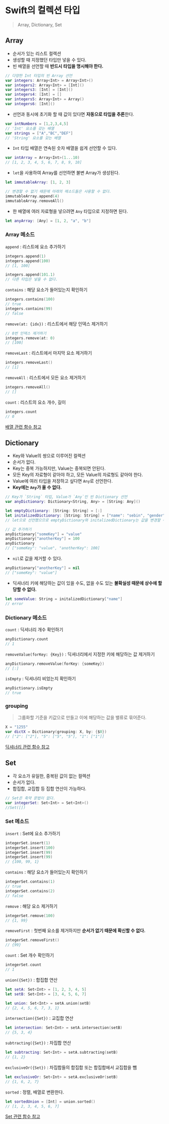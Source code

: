 # Swift의 컬렉션 타입
> Array, Dictionary, Set

## Array
- 순서가 있는 리스트 컬렉션
- 생성할 때 지정했던 타입만 넣을 수 있다.
- 빈 배열을 선언할 때 **반드시 타입을 명시해야 한다.**

```swift
// 다양한 Int 타입의 빈 Array 선언
var integers: Array<Int> = Array<Int>()
var integers2: Array<Int> = [Int]()
var integers3: [Int] = [Int]()
var integers4: [Int] = []
var integers5: Array<Int> = Array()
var integers6: [Int]()
```
- 선언과 동시에 초기화 할 때 값이 있다면 **자동으로 타입을 추론**한다.
```swift
var intNumbers = [1,2,3,4,5]
// 'Int' 요소를 갖는 배열
var strings = ["A","BC","DEF"]
// 'String' 요소를 갖는 배열
```

- `Int` 타입 배열은 연속된 숫자 배열을 쉽게 선언할 수 있다.
```swift
var intArray = Array<Int>(1...10) 
// [1, 2, 3, 4, 5, 6, 7, 8, 9, 10]
```

- `let`을 사용하여 Array를 선언하면 불변 Array가 생성된다.
```swift
let immutableArray: [1, 2, 3]

// 변경할 수 없기 때문에 아래의 메소드들은 사용할 수 없다.
immutableArray.append(4)
immutableArray.removeAll()
```

- 한 배열에 여러 자료형을 넣으려면 `Any` 타입으로 지정하면 된다.
```swift
let anyArray: [Any] = [1, 2, "a", "b"]
```

### Array 메소드

`append` : 리스트에 요소 추가하기

```swift
integers.append(1)
integers.append(100)
// [1, 100]

integers.append(101.1)
// 다른 타입은 넣을 수 없다.
```
`contains` : 해당 요소가 들어있는지 확인하기
```swift
integers.contains(100)
// true
integers.contains(99)
// false
```
`remove(at: {idx})` : 리스트에서 해당 인덱스 제거하기
```swift
// 0번 인덱스 제거하기
integers.remove(at: 0)
// [100]
```
`removeLast` : 리스트에서 마지막 요소 제거하기
```swift
integers.removeLast()
// [1]
```
`removeAll` : 리스트에서 모든 요소 제거하기
```swift
integers.removeAll()
// []
```
`count` : 리스트의 요소 개수, 길이
```swift
integers.count
// 0
```

[배열 관련 함수 참고](https://seolhee2750.tistory.com/66)

## Dictionary
- Key와 Value의 쌍으로 이루어진 컬렉션
- 순서가 없다.
- Key는 중복 가능하지만, Value는 중복되면 안된다.
- 모든 Key의 자료형이 같아야 하고, 모든 Value의 자료형도 같아야 한다. 
- Value에 여러 타입을 저장하고 싶다면 `Any`로 선언한다.
- **Key에는 `Any`가 올 수 없다.**
```swift
// Key가 `String` 타입, Value가 `Any`인 빈 Dictionary 선언
var anyDictionary: Dictionary<String, Any> = [String: Any]()

let emptyDictionary: [String: String] = [:]
let initalizedDictionary: [String: String] = ["name": "sebin", "gender": "female"] 
// let으로 선언했으므로 emptyDictionary와 initalizedDictionary는 값을 변경할 수 없다.

// 값 추가하기
anyDictionary["someKey"] = "value"
anyDictionary["anotherKey"] = 100
anyDictionary
// ["someKey": "value", "anotherKey": 100]
```

- `nil`로 값을 제거할 수 있다.

```swift
anyDictionary["anotherKey"] = nil
// ["someKey": "value"]
```

- 딕셔너리 키에 해당하는 값이 있을 수도, 없을 수도 있는 **불확실성 때문에 상수에 할당할 수 없다.**
```swift
let someValue: String = initalizedDictionary["name"]
// error
```

### Dictionary 메소드

`count` : 딕셔너리 개수 확인하기
```swift
anyDictionary.count
// 1
```

`removeValue(forKey: {Key})` : 딕셔너리에서 지정한 키에 해당하는 값 제거하기
```swift
anyDictionary.removeValue(forKey: {someKey})
// [:]
```

`isEmpty` : 딕셔너리 비었는지 확인하기
```swift
anyDictionary.isEmpty
// true
```

### grouping
> 그룹화할 기준을 키값으로 만들고 이에 해당하는 값을 밸류로 묶어준다.

```swift
X = "1255"
var dictX = Dictionary(grouping: X, by: {$0})
// ["2": ["2"], "5": ["5", "5"], "1": ["1"]]
```

[딕셔너리 관련 함수 참고](https://babbab2.tistory.com/113)

## Set
- 각 요소가 유일한, 중복된 값이 없는 컬렉션
- 순서가 없다.
- 합집합, 교집합 등 집합 연산이 가능하다.

```swift
// Set은 축약 문법이 없다.
var integerSet: Set<Int> = Set<Int>()
//Set([])
```

### Set 메소드
`insert` : Set에 요소 추가하기
```swift
integerSet.insert(1)
integerSet.insert(100)
integerSet.insert(99)
integerSet.insert(99)
// {100, 99, 1}
```

`contains` : 해당 요소가 들어있는지 확인하기
```swift
integerSet.contains(1)
// true
integerSet.contains(2)
// false
```

`remove` : 해당 요소 제거하기
```swift
integerSet.remove(100)
// {1, 99}
```

`removeFirst` : 첫번째 요소를 제거하지만 **순서가 없기 때문에 확신할 수 없다.**
```swift
integerSet.removeFirst()
// {99}
```

`count` : Set 개수 확인하기
```swift
integerSet.count
// 1
```

`union({Set})` : 합집합 연산
```swift
let setA: Set<Int> = [1, 2, 3, 4, 5]
let setB: Set<Int> = [3, 4, 5, 6, 7]

let union: Set<Int> = setA.union(setB)
// {2, 4, 5, 6, 7, 3, 1}
```

`intersection({Set})` : 교집합 연산
```swift
let intersection: Set<Int> = setA.intersection(setB)
// {5, 3, 4}
```

`subtracting({Set})` : 차집합 연산
```swift
let subtracting: Set<Int> = setA.subtracting(setB)
// {1, 2}
```

`exclusiveOr({Set})` : 차집합들의 합집합 또는 합집합에서 교집합을 뺌
```swift
let exclusiveOr: Set<Int> = setA.exclusiveOr(setB)
// {1, 6, 2, 7}
```

`sorted` : 정렬, 배열로 변환한다.
```swift
let sortedUnion = [Int] = union.sorted()
// [1, 2, 3, 4, 5, 6, 7]
```

[Set 관련 함수 참고](http://minsone.github.io/mac/ios/swift-set-type)
